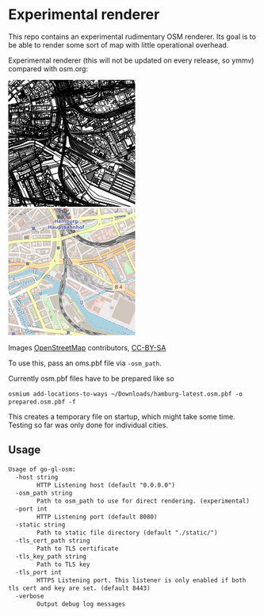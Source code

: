 
# Experimental renderer

This repo contains an experimental rudimentary OSM renderer. Its goal is to be able to render some sort of map with little operational overhead.

Experimental renderer (this will not be updated on every release, so ymmv) compared with osm.org:

![black lines only](assets/5295.png)
![osm.org](assets/5295-compare.png)

Images [OpenStreetMap](https://www.openstreetmap.org/) contributors, [CC-BY-SA](https://creativecommons.org/licenses/by-sa/2.0/)

To use this, pass an oms.pbf file via `-osm_path`.

Currently osm.pbf files have to be prepared like so
```
osmium add-locations-to-ways ~/Downloads/hamburg-latest.osm.pbf -o prepared.osm.pbf -f
```

This creates a temporary file on startup, which might take some time.
Testing so far was only done for individual cities.

## Usage

```
Usage of go-gl-osm:
  -host string
        HTTP Listening host (default "0.0.0.0")
  -osm_path string
        Path to osm_path to use for direct rendering. (experimental)
  -port int
        HTTP Listening port (default 8080)
  -static string
        Path to static file directory (default "./static/")
  -tls_cert_path string
        Path to TLS certificate
  -tls_key_path string
        Path to TLS key
  -tls_port int
        HTTPS Listening port. This listener is only enabled if both tls cert and key are set. (default 8443)
  -verbose
        Output debug log messages
```